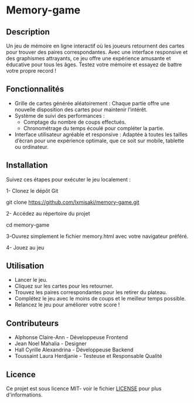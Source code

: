 # Memory-game

## Description
Un jeu de mémoire en ligne interactif où les joueurs retournent des cartes pour trouver des paires correspondantes. Avec une interface responsive et des graphismes attrayants, ce jeu offre une expérience amusante et éducative pour tous les âges. Testez votre mémoire et essayez de battre votre propre record !
 
 ## Fonctionnalités
 - Grille de cartes générée aléatoirement : Chaque partie offre une nouvelle disposition des cartes pour maintenir l’intérêt.
 - Système de suivi des performances :
    - Comptage du nombre de coups effectués.
    - Chronométrage du temps écoulé pour compléter la partie.
 - Interface utilisateur agréable et responsive : Adaptée à toutes les tailles d’écran pour une expérience optimale, que ce soit sur mobile, tablette ou ordinateur.
   
 ## Installation
 Suivez ces étapes pour exécuter le jeu localement :
 
 1- Clonez le dépôt Git
 
 git clone https://github.com/lxmisaki/memory-game.git  
 
 2- Accédez au répertoire du projet
 
 cd memory-game
 
 3-Ouvrez simplement le fichier memory.html avec votre navigateur préféré.
 
 4- Jouez au jeu

 
 ## Utilisation
- Lancer le jeu.
- Cliquez sur les cartes pour les retourner.
- Trouvez les paires correspondantes pour les retirer du plateau.
- Complétez le jeu avec le moins de coups et le meilleur temps possible.
- Relancez le jeu pour améliorer votre score !
 
 ## Contributeurs
 - Alphonse Claire-Ann - Développeuse Frontend
 - Jean Noel Mahalia - Designer
 - Hall Cyrille Alexandrina - Développeuse Backend
 - Toussaint Laura Herdjanie - Testeuse et Responsable Qualité

 ## Licence
  Ce projet est sous licence MIT- voir le fichier [LICENSE](LICENSE) pour plus d'informations.
